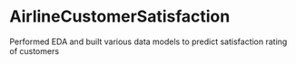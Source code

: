 # AirlineCustomerSatisfaction

Performed EDA and built various data models to predict satisfaction rating of customers
